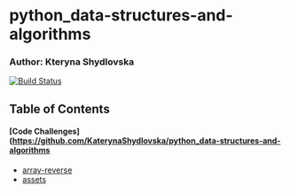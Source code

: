 # python_data-structures-and-algorithms

### Author: Kteryna Shydlovska

[![Build Status](https://www.travis-ci.com/alvian-401-advanced-javascript/data-structures-and-algorithms.svg?branch=master)](https://www.travis-ci.com/alvian-401-advanced-javascript/data-structures-and-algorithms)

## Table of Contents

#### [Code Challenges](https://github.com/KaterynaShydlovska/python_data-structures-and-algorithms
   * [array-reverse](https://github.com/KaterynaShydlovska/python_data-structures-and-algorithms/blob/array-reverse/array_reverse/array_reverse.py)
   * [assets](https://github.com/KaterynaShydlovska/python_data-structures-and-algorithms/blob/array-reverse/assets/array-reverse.jpg)